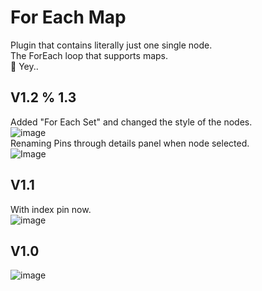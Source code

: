 # For Each Map
Plugin that contains literally just one single node.  
The ForEach loop that supports maps.  
🎉 Yey.. 

## V1.2 % 1.3
Added "For Each Set" and changed the style of the nodes.  
![image](https://github.com/user-attachments/assets/491e8dd9-b42d-4a54-9c05-c71d1eea1f8a)  
Renaming Pins through details panel when node selected.   
![Image](https://github.com/user-attachments/assets/b866c31d-a5ab-4225-a4b1-7b07a51cffd5)




## V1.1
With index pin now.  
![image](https://github.com/user-attachments/assets/bd4d36c2-8474-4836-870c-87d2798ea6a9)



## V1.0
![image](https://github.com/user-attachments/assets/65af6c18-11b7-446c-a45e-de56eca50d8c)

